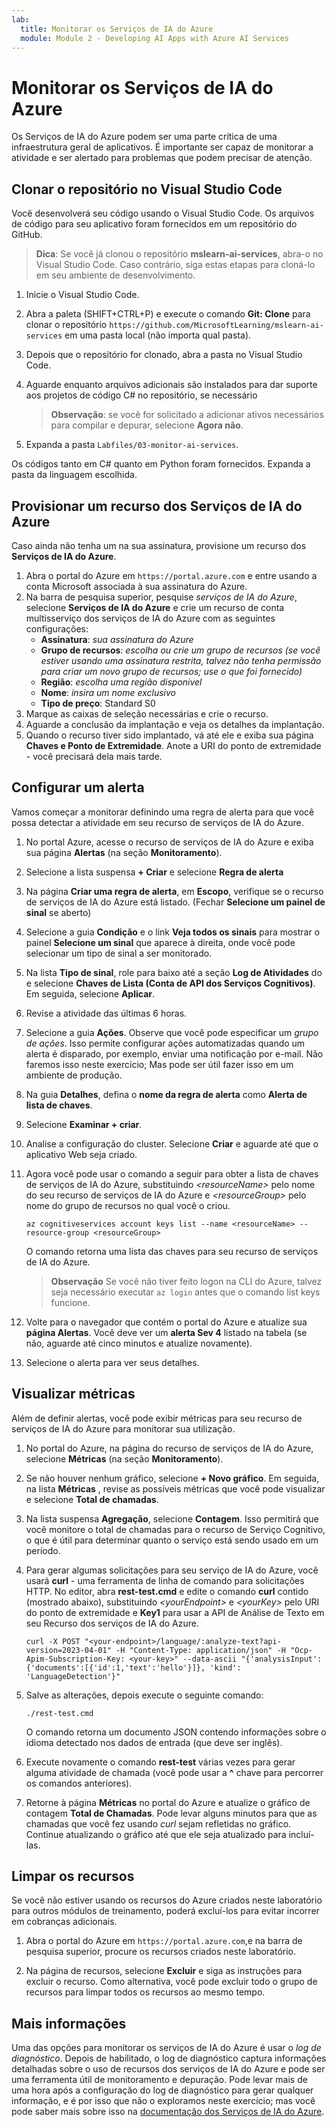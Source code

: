```yaml
---
lab:
  title: Monitorar os Serviços de IA do Azure
  module: Module 2 - Developing AI Apps with Azure AI Services
---
```


# Monitorar os Serviços de IA do Azure

Os Serviços de IA do Azure podem ser uma parte crítica de uma infraestrutura geral de aplicativos. É importante ser capaz de monitorar a atividade e ser alertado para problemas que podem precisar de atenção.

## Clonar o repositório no Visual Studio Code

Você desenvolverá seu código usando o Visual Studio Code. Os arquivos de código para seu aplicativo foram fornecidos em um repositório do GitHub.

> **Dica**: Se você já clonou o repositório **mslearn-ai-services**, abra-o no Visual Studio Code. Caso contrário, siga estas etapas para cloná-lo em seu ambiente de desenvolvimento.

1. Inicie o Visual Studio Code.
2. Abra a paleta (SHIFT+CTRL+P) e execute o comando **Git: Clone** para clonar o repositório `https://github.com/MicrosoftLearning/mslearn-ai-services` em uma pasta local (não importa qual pasta).
3. Depois que o repositório for clonado, abra a pasta no Visual Studio Code.
4. Aguarde enquanto arquivos adicionais são instalados para dar suporte aos projetos de código C# no repositório, se necessário

    > **Observação**: se você for solicitado a adicionar ativos necessários para compilar e depurar, selecione **Agora não**.

5. Expanda a pasta `Labfiles/03-monitor-ai-services`.

Os códigos tanto em C# quanto em Python foram fornecidos. Expanda a pasta da linguagem escolhida.

## Provisionar um recurso dos Serviços de IA do Azure

Caso ainda não tenha um na sua assinatura, provisione um recurso dos **Serviços de IA do Azure**.

1. Abra o portal do Azure em `https://portal.azure.com` e entre usando a conta Microsoft associada à sua assinatura do Azure.
2. Na barra de pesquisa superior, pesquise *serviços de IA do Azure*, selecione **Serviços de IA do Azure** e crie um recurso de conta multisserviço dos serviços de IA do Azure com as seguintes configurações:
    - **Assinatura**: *sua assinatura do Azure*
    - **Grupo de recursos**: *escolha ou crie um grupo de recursos (se você estiver usando uma assinatura restrita, talvez não tenha permissão para criar um novo grupo de recursos; use o que foi fornecido)*
    - **Região**: *escolha uma região disponível*
    - **Nome**: *insira um nome exclusivo*
    - **Tipo de preço**: Standard S0
3. Marque as caixas de seleção necessárias e crie o recurso.
4. Aguarde a conclusão da implantação e veja os detalhes da implantação.
5. Quando o recurso tiver sido implantado, vá até ele e exiba sua página **Chaves e Ponto de Extremidade**. Anote a URI do ponto de extremidade - você precisará dela mais tarde.

## Configurar um alerta

Vamos começar a monitorar definindo uma regra de alerta para que você possa detectar a atividade em seu recurso de serviços de IA do Azure.

1. No portal Azure, acesse o recurso de serviços de IA do Azure e exiba sua página **Alertas** (na seção **Monitoramento**).
2. Selecione a lista suspensa **+ Criar** e selecione **Regra de alerta**
3. Na página **Criar uma regra de alerta**, em **Escopo**, verifique se o recurso de serviços de IA do Azure está listado. (Fechar **Selecione um painel de sinal** se aberto)
4. Selecione a guia **Condição** e o link **Veja todos os sinais** para mostrar o painel **Selecione um sinal** que aparece à direita, onde você pode selecionar um tipo de sinal a ser monitorado.
5. Na lista **Tipo de sinal**, role para baixo até a seção **Log de Atividades** do e selecione **Chaves de Lista (Conta de API dos Serviços Cognitivos)**. Em seguida, selecione **Aplicar**.
6. Revise a atividade das últimas 6 horas.
7. Selecione a guia **Ações**. Observe que você pode especificar um *grupo de ações*. Isso permite configurar ações automatizadas quando um alerta é disparado, por exemplo, enviar uma notificação por e-mail. Não faremos isso neste exercício; Mas pode ser útil fazer isso em um ambiente de produção.
8. Na guia **Detalhes**, defina o **nome da regra de alerta** como **Alerta de lista de chaves**.
9. Selecione **Examinar + criar**. 
10. Analise a configuração do cluster. Selecione **Criar** e aguarde até que o aplicativo Web seja criado.
11. Agora você pode usar o comando a seguir para obter a lista de chaves de serviços de IA do Azure, substituindo *&lt;resourceName&gt;* pelo nome do seu recurso de serviços de IA do Azure e *&lt;resourceGroup&gt;* pelo nome do grupo de recursos no qual você o criou.

    ```
    az cognitiveservices account keys list --name <resourceName> --resource-group <resourceGroup>
    ```

    O comando retorna uma lista das chaves para seu recurso de serviços de IA do Azure.

    > **Observação** Se você não tiver feito logon na CLI do Azure, talvez seja necessário executar `az login` antes que o comando list keys funcione.

12. Volte para o navegador que contém o portal do Azure e atualize sua **página Alertas**. Você deve ver um **alerta Sev 4** listado na tabela (se não, aguarde até cinco minutos e atualize novamente).
13. Selecione o alerta para ver seus detalhes.

## Visualizar métricas

Além de definir alertas, você pode exibir métricas para seu recurso de serviços de IA do Azure para monitorar sua utilização.

1. No portal do Azure, na página do recurso de serviços de IA do Azure, selecione **Métricas** (na seção **Monitoramento**).
2. Se não houver nenhum gráfico, selecione **+ Novo gráfico**. Em seguida, na lista **Métricas** , revise as possíveis métricas que você pode visualizar e selecione **Total de chamadas**.
3. Na lista suspensa **Agregação**, selecione **Contagem**.  Isso permitirá que você monitore o total de chamadas para o recurso de Serviço Cognitivo, o que é útil para determinar quanto o serviço está sendo usado em um período.
4. Para gerar algumas solicitações para seu serviço de IA do Azure, você usará **curl** - uma ferramenta de linha de comando para solicitações HTTP. No editor, abra **rest-test.cmd** e edite o comando **curl** contido (mostrado abaixo), substituindo *&lt;yourEndpoint&gt;* e *&lt;yourKey&gt;* pelo URI do ponto de extremidade e **Key1** para usar a API de Análise de Texto em seu Recurso dos serviços de IA do Azure.

    ```
    curl -X POST "<your-endpoint>/language/:analyze-text?api-version=2023-04-01" -H "Content-Type: application/json" -H "Ocp-Apim-Subscription-Key: <your-key>" --data-ascii "{'analysisInput':{'documents':[{'id':1,'text':'hello'}]}, 'kind': 'LanguageDetection'}"
    ```

5. Salve as alterações, depois execute o seguinte comando:

    ```
    ./rest-test.cmd
    ```

    O comando retorna um documento JSON contendo informações sobre o idioma detectado nos dados de entrada (que deve ser inglês).

6. Execute novamente o comando **rest-test** várias vezes para gerar alguma atividade de chamada (você pode usar a **^** chave para percorrer os comandos anteriores).
7. Retorne à página **Métricas** no portal do Azure e atualize o gráfico de contagem **Total de Chamadas**. Pode levar alguns minutos para que as chamadas que você fez usando *curl* sejam refletidas no gráfico. Continue atualizando o gráfico até que ele seja atualizado para incluí-las.

## Limpar os recursos

Se você não estiver usando os recursos do Azure criados neste laboratório para outros módulos de treinamento, poderá excluí-los para evitar incorrer em cobranças adicionais.

1. Abra o portal do Azure em `https://portal.azure.com`,e na barra de pesquisa superior, procure os recursos criados neste laboratório.

2. Na página de recursos, selecione **Excluir** e siga as instruções para excluir o recurso. Como alternativa, você pode excluir todo o grupo de recursos para limpar todos os recursos ao mesmo tempo.

## Mais informações

Uma das opções para monitorar os serviços de IA do Azure é usar o *log de diagnóstico*. Depois de habilitado, o log de diagnóstico captura informações detalhadas sobre o uso de recursos dos serviços de IA do Azure e pode ser uma ferramenta útil de monitoramento e depuração. Pode levar mais de uma hora após a configuração do log de diagnóstico para gerar qualquer informação, e é por isso que não o exploramos neste exercício; mas você pode saber mais sobre isso na [documentação dos Serviços de IA do Azure](https://docs.microsoft.com/azure/ai-services/diagnostic-logging).